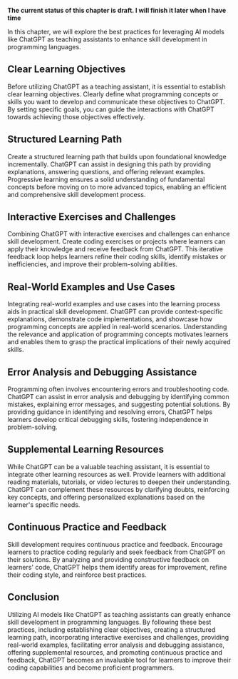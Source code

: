 **The current status of this chapter is draft. I will finish it later when I have time**

In this chapter, we will explore the best practices for leveraging AI models like ChatGPT as teaching assistants to enhance skill development in programming languages.

Clear Learning Objectives
-------------------------

Before utilizing ChatGPT as a teaching assistant, it is essential to establish clear learning objectives. Clearly define what programming concepts or skills you want to develop and communicate these objectives to ChatGPT. By setting specific goals, you can guide the interactions with ChatGPT towards achieving those objectives effectively.

Structured Learning Path
------------------------

Create a structured learning path that builds upon foundational knowledge incrementally. ChatGPT can assist in designing this path by providing explanations, answering questions, and offering relevant examples. Progressive learning ensures a solid understanding of fundamental concepts before moving on to more advanced topics, enabling an efficient and comprehensive skill development process.

Interactive Exercises and Challenges
------------------------------------

Combining ChatGPT with interactive exercises and challenges can enhance skill development. Create coding exercises or projects where learners can apply their knowledge and receive feedback from ChatGPT. This iterative feedback loop helps learners refine their coding skills, identify mistakes or inefficiencies, and improve their problem-solving abilities.

Real-World Examples and Use Cases
---------------------------------

Integrating real-world examples and use cases into the learning process aids in practical skill development. ChatGPT can provide context-specific explanations, demonstrate code implementations, and showcase how programming concepts are applied in real-world scenarios. Understanding the relevance and application of programming concepts motivates learners and enables them to grasp the practical implications of their newly acquired skills.

Error Analysis and Debugging Assistance
---------------------------------------

Programming often involves encountering errors and troubleshooting code. ChatGPT can assist in error analysis and debugging by identifying common mistakes, explaining error messages, and suggesting potential solutions. By providing guidance in identifying and resolving errors, ChatGPT helps learners develop critical debugging skills, fostering independence in problem-solving.

Supplemental Learning Resources
-------------------------------

While ChatGPT can be a valuable teaching assistant, it is essential to integrate other learning resources as well. Provide learners with additional reading materials, tutorials, or video lectures to deepen their understanding. ChatGPT can complement these resources by clarifying doubts, reinforcing key concepts, and offering personalized explanations based on the learner's specific needs.

Continuous Practice and Feedback
--------------------------------

Skill development requires continuous practice and feedback. Encourage learners to practice coding regularly and seek feedback from ChatGPT on their solutions. By analyzing and providing constructive feedback on learners' code, ChatGPT helps them identify areas for improvement, refine their coding style, and reinforce best practices.

Conclusion
----------

Utilizing AI models like ChatGPT as teaching assistants can greatly enhance skill development in programming languages. By following these best practices, including establishing clear objectives, creating a structured learning path, incorporating interactive exercises and challenges, providing real-world examples, facilitating error analysis and debugging assistance, offering supplemental resources, and promoting continuous practice and feedback, ChatGPT becomes an invaluable tool for learners to improve their coding capabilities and become proficient programmers.
